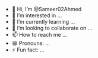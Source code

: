 - 👋 Hi, I’m @Sameer02Ahmed
- 👀 I’m interested in ...
- 🌱 I’m currently learning ...
- 💞️ I’m looking to collaborate on ...
- 📫 How to reach me ...
- 😄 Pronouns: ...
- ⚡ Fun fact: ...

<!---
Sameer02Ahmed/Sameer02Ahmed is a ✨ special ✨ repository because its `README.md` (this file) appears on your GitHub profile.
You can click the Preview link to take a look at your changes.
--->
